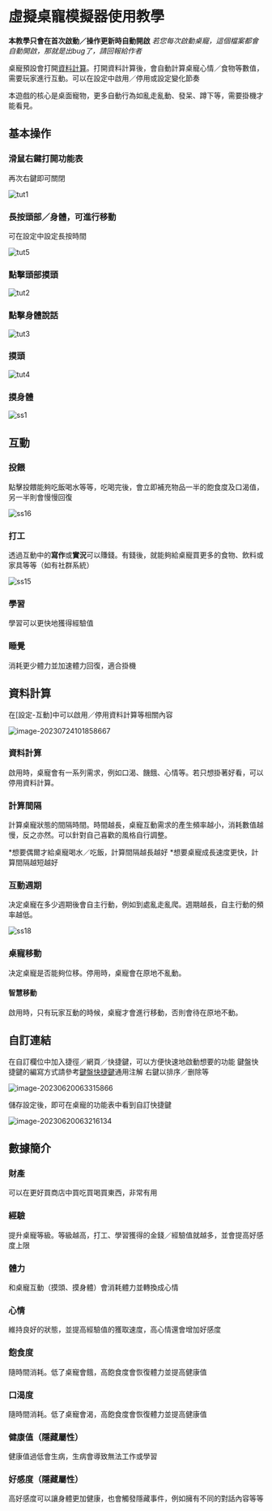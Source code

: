 #  虛擬桌寵模擬器使用教學

**本教學只會在首次啟動／操作更新時自動開啟** *若您每次啟動桌寵，這個檔案都會自動開啟，那就是出bug了，請回報給作者*

桌寵預設會打開[資料計算](#資料計算)。打開資料計算後，會自動計算桌寵心情／食物等數值，需要玩家進行互動。可以在設定中啟用／停用或設定變化節奏

本遊戲的核心是桌面寵物，更多自動行為如亂走亂動、發呆、蹲下等，需要掛機才能看見。

##  基本操作

### 滑鼠右鍵打開功能表

再次右鍵即可關閉

![tut1](Tutorial.assets/CN/tut1.gif)

### 長按頭部／身體，可進行移動

可在設定中設定長按時間

![tut5](Tutorial.assets/CN/tut5.gif)

### 點擊頭部摸頭

![tut2](Tutorial.assets/CN/tut2.gif)

### 點擊身體說話

![tut3](Tutorial.assets/CN/tut3.gif)

### 摸頭

![tut4](Tutorial.assets/CN/tut4.gif)

### 摸身體

![ss1](Tutorial.assets/CN/ss1.gif)

## 互動

### 投餵

點擊投餵能夠吃飯喝水等等，吃喝完後，會立即補充物品一半的飽食度及口渴值，另一半則會慢慢回復

![ss16](Tutorial.assets/CN/ss16.gif)

### 打工

透過互動中的**寫作**或**實況**可以賺錢。有錢後，就能夠給桌寵買更多的食物、飲料或家具等等（如有社群系統）

![ss15](Tutorial.assets/CN/ss15.gif)

### 學習

學習可以更快地獲得經驗值

### 睡覺

消耗更少體力並加速體力回復，適合掛機

## 資料計算

在\[設定-互動\]中可以啟用／停用資料計算等相關內容

![image-20230724101858667](Tutorial.assets/CN/image-20230724101858667.png)

### 資料計算

啟用時，桌寵會有一系列需求，例如口渴、饑餓、心情等。若只想掛著好看，可以停用資料計算。

### 計算間隔

計算桌寵狀態的間隔時間。時間越長，桌寵互動需求的產生頻率越小，消耗數值越慢，反之亦然。可以針對自己喜歡的風格自行調整。

*想要偶爾才給桌寵喝水／吃飯，計算間隔越長越好
*想要桌寵成長速度更快，計算間隔越短越好

### 互動週期

决定桌寵在多少週期後會自主行動，例如到處亂走亂爬。週期越長，自主行動的頻率越低。

![ss18](Tutorial.assets/CN/ss18.gif)

### 桌寵移動

决定桌寵是否能夠位移。停用時，桌寵會在原地不亂動。

#### 智慧移動

啟用時，只有玩家互動的時候，桌寵才會進行移動，否則會待在原地不動。

## 自訂連結

在自訂欄位中加入捷徑／網頁／快捷鍵，可以方便快速地啟動想要的功能
鍵盤快捷鍵的編寫方式請參考[鍵盤快捷鍵]( https://www.exlb.net/SendKeys )通用注解
右鍵以排序／删除等

![image-20230620063315866](Tutorial.assets/CN/image-20230620063315866.png)

儲存設定後，即可在桌寵的功能表中看到自訂快捷鍵

![image-20230620063216134](Tutorial.assets/CN/image-20230620063216134.png)

## 數據簡介

### 財產

可以在更好買商店中買吃買喝買東西，非常有用

### 經驗

提升桌寵等級。等級越高，打工、學習獲得的金錢／經驗值就越多，並會提高好感度上限

### 體力

和桌寵互動（摸頭、摸身體）會消耗體力並轉換成心情

### 心情

維持良好的狀態，並提高經驗值的獲取速度，高心情還會增加好感度

### 飽食度

隨時間消耗。低了桌寵會餓，高飽食度會恢復體力並提高健康值

### 口渴度

隨時間消耗。低了桌寵會渴，高飽食度會恢復體力並提高健康值

### 健康值（隱藏屬性）

健康值過低會生病，生病會導致無法工作或學習

### 好感度（隱藏屬性）

高好感度可以讓身體更加健康，也會觸發隱藏事件，例如擁有不同的對話內容等等
